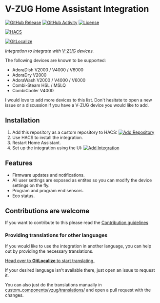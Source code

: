 # V-ZUG Home Assistant Integration

[![GitHub Release](https://img.shields.io/github/release/siku2/hass-vzug.svg?style=for-the-badge)](https://github.com/siku2/hass-vzug/releases)
[![GitHub Activity](https://img.shields.io/github/commit-activity/y/siku2/hass-vzug.svg?style=for-the-badge)](https://github.com/siku2/hass-vzug/commits/main)
[![License](https://img.shields.io/github/license/siku2/hass-vzug.svg?style=for-the-badge)](LICENSE)

[![HACS](https://img.shields.io/badge/HACS-Custom-orange.svg?style=for-the-badge)](https://hacs.xyz/docs/faq/custom_repositories)

[![GitLocalize](https://gitlocalize.com/repo/8875/whole_project/badge.svg)](https://gitlocalize.com/repo/8875/whole_project?utm_source=badge)

_Integration to integrate with [V-ZUG](https://www.vzug.com) devices._

The following devices are known to be supported:

- AdoraDish V2000 / V4000 / V6000
- AdoraDry V2000
- AdoraWash V2000 / V4000 / V6000
- Combi-Steam HSL / MSLQ
- CombiCooler V4000

I would love to add more devices to this list. Don't hesitate to open a new issue or a discussion if you have a V-ZUG device you would like to add.

## Installation

1. Add this repository as a custom repository to HACS: [![Add Repository](https://my.home-assistant.io/badges/hacs_repository.svg)](https://my.home-assistant.io/redirect/hacs_repository/?owner=siku2&repository=hass-vzug&category=integration)
2. Use HACS to install the integration.
3. Restart Home Assistant.
4. Set up the integration using the UI: [![Add Integration](https://my.home-assistant.io/badges/config_flow_start.svg)](https://my.home-assistant.io/redirect/config_flow_start/?domain=vzug)

## Features

- Firmware updates and notifications.
- All user settings are exposed as entites so you can modify the device settings on the fly.
- Program and program end sensors.
- Eco status.

## Contributions are welcome

If you want to contribute to this please read the [Contribution guidelines](CONTRIBUTING.md)

### Providing translations for other languages

If you would like to use the integration in another language, you can help out by providing the necessary translations.

[Head over to **GitLocalize** to start translating.](https://gitlocalize.com/repo/8875)

If your desired language isn't available there, just open an issue to request it.

You can also just do the translations manually in [custom_components/vzug/translations/](./custom_components/vzug/translations/) and open a pull request with the changes.
